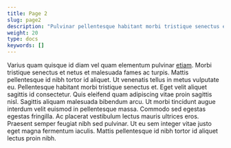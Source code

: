 ```yaml
---
title: Page 2
slug: page2
description: "Pulvinar pellentesque habitant morbi tristique senectus et netus et malesuada. Proin nibh nisl condimentum id venenatis a condimentum vitae."
weight: 20
type: docs
keywords: []
---
```


Varius quam quisque id diam vel quam elementum pulvinar [etiam](/handbook/de/3_page2/page21). Morbi tristique senectus et netus et malesuada fames ac turpis.
Mattis pellentesque id nibh tortor id aliquet. Ut venenatis tellus in metus vulputate eu. Pellentesque habitant morbi tristique senectus et. 
Eget velit aliquet sagittis id consectetur. Quis eleifend quam adipiscing vitae proin sagittis nisl. Sagittis aliquam malesuada bibendum arcu. 
Ut morbi tincidunt augue interdum velit euismod in pellentesque massa. Commodo sed egestas egestas fringilla. 
Ac placerat vestibulum lectus mauris ultrices eros. Praesent semper feugiat nibh sed pulvinar. 
Ut eu sem integer vitae justo eget magna fermentum iaculis. Mattis pellentesque id nibh tortor id aliquet lectus proin nibh.
